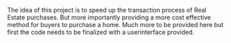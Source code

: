 The idea of this project is to speed up the transaction process of Real Estate purchases. But more importantly providing a more cost effective method for buyers to purchase a home.
Much more to be provided here but first the code needs to be finalized with a userinterface provided.
